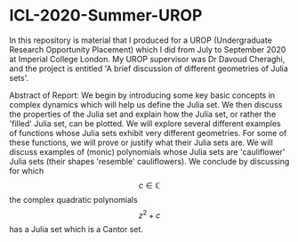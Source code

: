 # ICL-2020-Summer-UROP
In this repository is material that I produced for a UROP (Undergraduate Research Opportunity Placement) which I did from July to September 2020 at Imperial College London. My UROP supervisor was Dr Davoud Cheraghi, and the project is entitled 'A brief discussion of different geometries of Julia sets'.

Abstract of Report:
We begin by introducing some key basic concepts in complex dynamics which will help us define the Julia set. We then discuss the properties of the Julia set and explain how the Julia set, or rather the 'filled' Julia set, can be plotted. We will explore several different examples of functions whose Julia sets exhibit very different geometries.
For some of these functions, we will prove or justify what their Julia sets are. We will discuss examples of (monic) polynomials whose Julia sets are 'cauliflower' Julia sets (their shapes 'resemble' cauliflowers). We conclude by discussing for which $$c\in\mathbb{C}$$ the complex quadratic polynomials $$z^{2}+c$$ has a Julia set which is a Cantor set.
